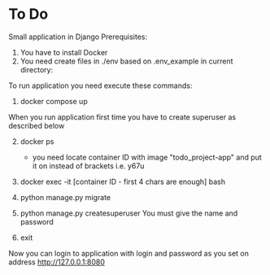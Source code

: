 # To Do
Small application in Django
Prerequisites:
1. You have to install Docker
2. You need create files in ./env based on .env_example in current directory:



To run application you need execute these commands:
1. docker compose up

When you run application first time you have to create superuser as described below

2. docker ps
	- you need locate container ID with image "todo_project-app" and put it on instead of brackets i.e. y67u

3. docker exec -it [container ID - first 4 chars are enough] bash

4. python manage.py migrate

5. python manage.py createsuperuser 
You must give the name and password

6. exit

Now you can login to application with login and password as you set on address http://127.0.0.1:8080

